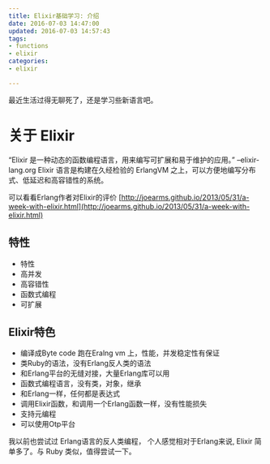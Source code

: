 ```yaml
---
title: Elixir基础学习: 介绍
date: 2016-07-03 14:47:00
updated: 2016-07-03 14:57:43
tags: 
- functions
- elixir
categories: 
- elixir

---
```

最近生活过得无聊死了，还是学习些新语言吧。

# 关于 Elixir

“Elixir 是一种动态的函数编程语言，用来编写可扩展和易于维护的应用。” –elixir-lang.org
Elixir 语言是构建在久经检验的 ErlangVM 之上，可以方便地编写分布式、低延迟和高容错性的系统。

可以看看Erlang作者对Elixir的评价
[http://joearms.github.io/2013/05/31/a-week-with-elixir.html](http://joearms.github.io/2013/05/31/a-week-with-elixir.html)


<!--more-->


## 特性
 - 特性
 - 高并发
 - 高容错性 
 - 函数式编程
 - 可扩展

## Elixir特色

 - 编译成Byte code 跑在Eralng vm 上，性能，并发稳定性有保证
 - 类Ruby的语法，没有Erlang反人类的语法
 - 和Erlang平台的无缝对接，大量Erlang库可以用
 - 函数式编程语言，没有类，对象，继承
 - 和Erlang一样，任何都是表达式
 - 调用Elixir函数，和调用一个Erlang函数一样，没有性能损失
 - 支持元编程
 - 可以使用Otp平台

我以前也尝试过 Erlang语言的反人类编程， 个人感觉相对于Erlang来说, Elixir 简单多了。与 Ruby 类似，值得尝试一下。